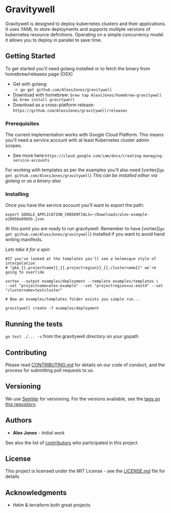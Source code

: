 # Gravitywell

Gravitywell is designed to deploy kubernetes clusters and their applications.
It uses YAML to store deployments and supports multiple versions of kubernetes resource definitions.
Operating on a simple concurrency model it allows you to deploy in parallel to save time.
## Getting Started

To get started you'll need golang installed or to fetch the binary from homebrew/releases page (OSX)

- Get with golang: 
    - `go get github.com/AlexsJones/gravitywell`
- Download with homebrew: `brew tap AlexsJones/homebrew-gravitywell && brew install gravitywell`
- Download as a cross-platform release: `https://github.com/AlexsJones/gravitywell/releases`

### Prerequisites

The current implementation works with Google Cloud Platform.
This means you'll need a service account with at least Kubernetes cluster admin scopes.

- See more here:`https://cloud.google.com/iam/docs/creating-managing-service-accounts`

For working with templates as per the examples you'll also need [vortex](`go get github.com/AlexsJones/gravitywell`)
_This can be installed either via golang or as a binary also_

### Installing

Once you have the service account you'll want to export the path:

`export GOOGLE_APPLICATION_CREDENTIALS=~/Downloads/alex-example-e28058e8985b.json`


At this point you are ready to run gravitywell.
Remember to have [vortex](`go get github.com/AlexsJones/gravitywell`) installed if you want to avoid hand writing manifests.

_Lets take it for a spin_

```
#If you've looked at the templates you'll see a helmesque style of interpolation
# "gke_{{.projectname}}_{{.projectregion}}_{{.clustername}}" we're going to override

vortex --output examples/deployment --template examples/templates \
--set "projectname=alex-example" --set "projectregion=us-east4" --set "clustername=testcluster"

# Now an examples/templates folder exists you simple run...

gravitywell create -f examples/deployment

```


## Running the tests

`go test ./... -v` from the gravitywell directory on your gopath


## Contributing

Please read [CONTRIBUTING.md](CONTRIBUTING.md) for details on our code of conduct, and the process for submitting pull requests to us.

## Versioning

We use [SemVer](http://semver.org/) for versioning. For the versions available, see the [tags on this repository](https://github.com/AlexsJones/gravitywell/tags). 

## Authors

* **Alex Jones** - *Initial work* 

See also the list of [contributors](https://github.com/your/project/contributors) who participated in this project.

## License

This project is licensed under the MIT License - see the [LICENSE.md](LICENSE.md) file for details

## Acknowledgments

* Helm & terraform both great projects
